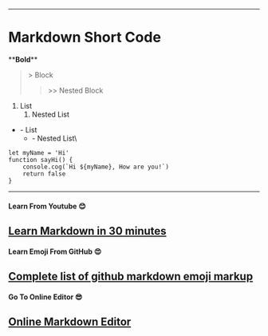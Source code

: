 -------------------------------------------------------
# Markdown Short Code 
****Bold**\*\*
> \> Block
 >> \>> Nested Block
1. List 
	1. Nested List
- \- List
	- \- Nested List\

``` JS
let myName = 'Hi'
function sayHi() { 
	console.cog(`Hi ${myName}, How are you!`)
	return false
}
```


---
#### Learn From Youtube :blush:
[Learn Markdown in 30 minutes](https://www.youtube.com/watch?v=bTVIMt3XllM)
---
#### Learn Emoji From GitHub :heart_eyes:
[Complete list of github markdown emoji markup](https://gist.github.com/rxaviers/7360908)
---
#### Go To Online Editor :sunglasses:
[Online Markdown Editor](https://stackedit.io/app#)
---







